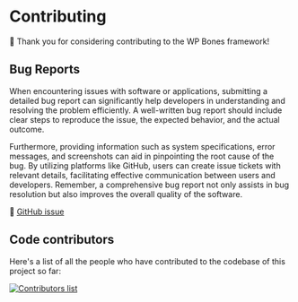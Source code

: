 # Contributing

👏 Thank you for considering contributing to the WP Bones framework!

## Bug Reports

When encountering issues with software or applications, submitting a detailed bug report can significantly help developers in understanding and resolving the problem efficiently. A well-written bug report should include clear steps to reproduce the issue, the expected behavior, and the actual outcome. 

Furthermore, providing information such as system specifications, error messages, and screenshots can aid in pinpointing the root cause of the bug. By utilizing platforms like GitHub, users can create issue tickets with relevant details, facilitating effective communication between users and developers. Remember, a comprehensive bug report not only assists in bug resolution but also improves the overall quality of the software.

🐛 [GitHub issue](https://github.com/gfazioli/mantine-reflection/issues)


## Code contributors

Here's a list of all the people who have contributed to the codebase of this project so far:

[![Contributors list](https://contrib.rocks/image?repo=gfazioli/mantine-reflection)](https://github.com/gfazioli/mantine-reflection/graphs/contributors)
